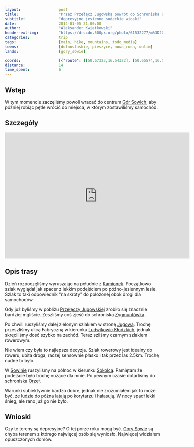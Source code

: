 ```yaml
---
layout:                 post
title:                  "Przez Przełęcz Jugowską powrót do Schroniska Orzeł"
subtitle:               "depresyjne jesienne sudeckie wioski"
date:                   2014-01-05 21:00:00
author:                 "Aleksander Kwiatkowski"
header-ext-img:         "https://drscdn.500px.org/photo/61532277/m%3D2048/194c5c96793ed4ec82b3dc0c3dd4bc7a"
categories:             trip
tags:                   [main, hike, mountains, todo_media]
towns:                  [dolnoslaskie, pieszyce, nowa_ruda, walim]
lands:                  [gory_sowie]

coords:                 [{"route": [[50.67323,16.54322], [50.65574,16.52648], [50.63664,16.50923], [50.63157,16.49807], [50.64284,16.47473], [50.65389,16.47233], [50.66189,16.46615], [50.66415,16.47301]], "type": "hike"}]
distance:               14
time_spent:             6
---
```


[wiki-gory-sowie]:      https://pl.wikipedia.org/wiki/G%C3%B3ry_Sowie
[wiki-kamionki]:        https://pl.wikipedia.org/wiki/Kamionki_(Pieszyce)
[wiki-schron-orzel]:    https://pl.wikipedia.org/wiki/Schronisko_%E2%80%9EOrze%C5%82%E2%80%9D
[wiki-jugowska]:        https://pl.wikipedia.org/wiki/Prze%C5%82%C4%99cz_Jugowska
[wiki-zygmuntowka]:     https://pl.wikipedia.org/wiki/Zygmunt%C3%B3wka
[wiki-jugow]:           https://pl.wikipedia.org/wiki/Jug%C3%B3w
[wiki-ludwikowice]:     https://pl.wikipedia.org/wiki/Ludwikowice_K%C5%82odzkie
[wiki-sowina]:          https://pl.wikipedia.org/wiki/Sowina_(powiat_k%C5%82odzki)
[wiki-sokolec]:         https://pl.wikipedia.org/wiki/Sokolec_(wojew%C3%B3dztwo_dolno%C5%9Bl%C4%85skie)


Wstęp
-----

W tym momencie zaczęliśmy powoli wracać do centrum [Gór Sowich][wiki-gory-sowie],
aby później robiąc pętle wrócić do miejsca, w którym zostawiliśmy samochód.

Szczegóły
---------

<iframe height='405' width='590' frameborder='0' allowtransparency='true' scrolling='no' src='https://www.strava.com/activities/334943396/embed/cf325ffed7433212d0754f36ddfe904aa6df011b'></iframe>

Opis trasy
----------

Dzień rozpoczęliśmy wyruszając na południe z [Kamionek][wiki-kamionki]. Początkowo
szlak wyglądał jak spacer z lekkim podejściem po późno-jesiennym lesie. Szlak to taki
odpowiednik "na skróty" do położonej obok drogi dla samochodów.

Gdy już byliśmy w pobliżu [Przełęczy Jugowskiej][wiki-jugowska] zrobiło się znacznie
bardziej mgliście. Zeszliśmy coś zjeść do schroniska [Zygmuntówka][wiki-zygmuntowka].

Po chwili ruszyliśmy dalej zielonym szlakiem w stronę [Jugowa][wiki-jugow]. Trochę
przeszliśmy ulicą Fabryczną w kierunku [Ludwikowic Kłodzkich][wiki-ludwikowice],
jednak skręciliśmy dość szybko na zachód. Teraz szliśmy czarnym szlakiem rowerowym.

Nie wiem czy była to najlepsza decyzja. Szlak rowerowy jest idealny do roweru,
ubita droga, raczej sensownie płasko i tak przez las 2.5km. Trochę nudne to było.

W [Sowinie][wiki-sowina] ruszyliśmy na północ w kierunku [Sokolca][wiki-sokolec].
Pamiętam że podejście było trochę nużące dla mnie. Po pewnym czasie dotarliśmy
do schroniska [Orzeł][wiki-schron-orzel].

Warunki subiektywnie bardzo dobre, jednak nie zrozumiałem jak to może być, że
ludzie do późna latają po korytarzu i hałasują. W nocy spadł lekki śnieg, ale
rano już go nie było.


Wnioski
-------

Czy te tereny są depresyjne? O tej porze roku mogą być.
[Góry Sowie][wiki-gory-sowie] są chyba terenem z którego najwięcej osób się
wyniosło. Najwięcej widziałem opuszczonych domów.

